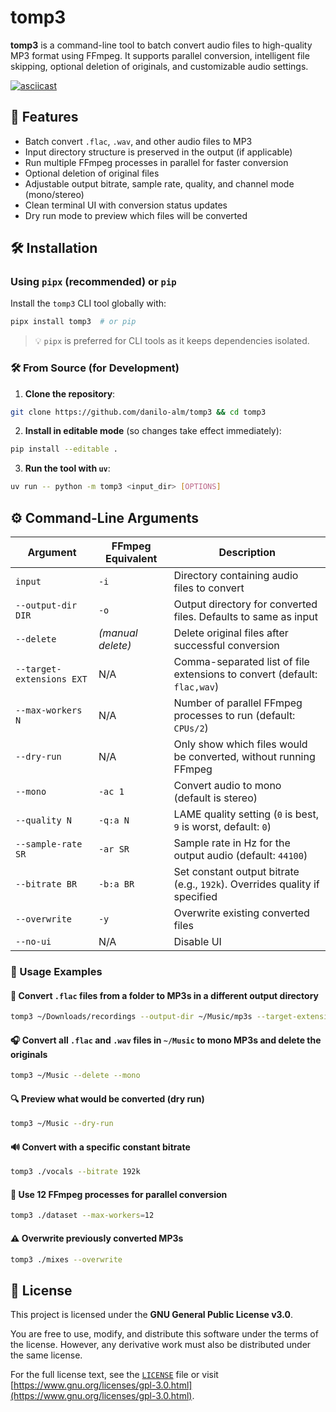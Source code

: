 # tomp3

**tomp3** is a command-line tool to batch convert audio files to high-quality MP3 format using FFmpeg. It supports parallel conversion, intelligent file skipping, optional deletion of originals, and customizable audio settings.

[![asciicast](https://asciinema.org/a/MoVkZr3BnlulPpEQAdwirBBf7.svg)](https://asciinema.org/a/MoVkZr3BnlulPpEQAdwirBBf7)


## 🚀 Features

- Batch convert `.flac`, `.wav`, and other audio files to MP3
- Input directory structure is preserved in the output (if applicable)
- Run multiple FFmpeg processes in parallel for faster conversion
- Optional deletion of original files
- Adjustable output bitrate, sample rate, quality, and channel mode (mono/stereo)
- Clean terminal UI with conversion status updates
- Dry run mode to preview which files will be converted


## 🛠 Installation

### Using `pipx` (recommended) or `pip`

Install the `tomp3` CLI tool globally with:

```bash
pipx install tomp3  # or pip
```

> 💡 `pipx` is preferred for CLI tools as it keeps dependencies isolated.


### 🛠️ From Source (for Development)

1. **Clone the repository**:

```bash
git clone https://github.com/danilo-alm/tomp3 && cd tomp3
```

2. **Install in editable mode** (so changes take effect immediately):

```bash
pip install --editable .
```

3. **Run the tool with `uv`**:

```bash
uv run -- python -m tomp3 <input_dir> [OPTIONS]
```


## ⚙️ Command-Line Arguments

| Argument                  | FFmpeg Equivalent             | Description                                                                |
| ------------------------- | ----------------------------- | -------------------------------------------------------------------------- |
| `input`                   | `-i`                          | Directory containing audio files to convert |
| `--output-dir DIR`        | `-o`                          | Output directory for converted files. Defaults to same as input|
| `--delete`                | *(manual delete)*             | Delete original files after successful conversion|
| `--target-extensions EXT` | N/A                           | Comma-separated list of file extensions to convert (default: `flac,wav`)|
| `--max-workers N`         | N/A                           | Number of parallel FFmpeg processes to run (default: `CPUs/2`)|
| `--dry-run`               | N/A                           | Only show which files would be converted, without running FFmpeg|
| `--mono`                  | `-ac 1`                       | Convert audio to mono (default is stereo)|
| `--quality N`             | `-q:a N`                 | LAME quality setting (`0` is best, `9` is worst, default: `0`)             |
| `--sample-rate SR`        | `-ar SR`                      | Sample rate in Hz for the output audio (default: `44100`)|
| `--bitrate BR`            | `-b:a BR`                     | Set constant output bitrate (e.g., `192k`). Overrides quality if specified|
| `--overwrite`             | `-y` | Overwrite existing converted files|
| `--no-ui` | N/A | Disable UI


### 🚀 Usage Examples

#### 📁 Convert `.flac` files from a folder to MP3s in a different output directory

```bash
tomp3 ~/Downloads/recordings --output-dir ~/Music/mp3s --target-extensions=flac
```

#### 🎧 Convert all `.flac` and `.wav` files in `~/Music` to mono MP3s and delete the originals

```bash
tomp3 ~/Music --delete --mono
```

#### 🔍 Preview what would be converted (dry run)

```bash
tomp3 ~/Music --dry-run
```

#### 🔊 Convert with a specific constant bitrate

```bash
tomp3 ./vocals --bitrate 192k
```

#### 🧵 Use 12 FFmpeg processes for parallel conversion

```bash
tomp3 ./dataset --max-workers=12
```

#### ⚠️ Overwrite previously converted MP3s

```bash
tomp3 ./mixes --overwrite
```



## 📝 License

This project is licensed under the **GNU General Public License v3.0**.

You are free to use, modify, and distribute this software under the terms of the license.
However, any derivative work must also be distributed under the same license.

For the full license text, see the [`LICENSE`](./LICENSE) file or visit [https://www.gnu.org/licenses/gpl-3.0.html](https://www.gnu.org/licenses/gpl-3.0.html).
